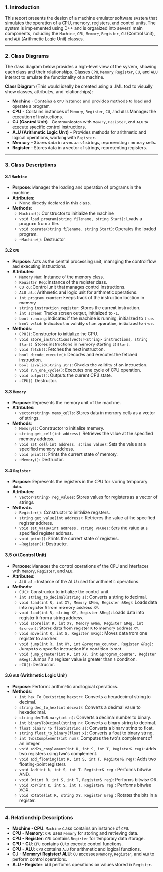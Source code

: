 
### 1. Introduction

This report presents the design of a machine emulator software system that simulates the operation of a CPU, memory, registers, and control units. The system is implemented using C++ and is organized into several main components, including the `Machine`, `CPU`, `Memory`, `Register`, `CU` (Control Unit), and `ALU` (Arithmetic Logic Unit) classes.

---

### 2. Class Diagrams

The class diagram below provides a high-level view of the system, showing each class and their relationships. Classes `CPU`, `Memory`, `Register`, `CU`, and `ALU` interact to emulate the functionality of a machine.

**Class Diagram** (This would ideally be created using a UML tool to visually show classes, attributes, and relationships):

- **Machine** - Contains a `CPU` instance and provides methods to load and operate a program.
- **CPU** - Contains instances of `Memory`, `Register`, `CU`, and `ALU`. Manages the execution of instructions.
- **CU (Control Unit)** - Communicates with `Memory`, `Register`, and `ALU` to execute specific control instructions.
- **ALU (Arithmetic Logic Unit)** - Provides methods for arithmetic and logical operations, working with `Register`.
- **Memory** - Stores data in a vector of strings, representing memory cells.
- **Register** - Stores data in a vector of strings, representing registers.

---

### 3. Class Descriptions

#### 3.1 `Machine`
- **Purpose**: Manages the loading and operation of programs in the machine.
- **Attributes**:
  - None directly declared in this class.
- **Methods**:
  - `Machine()`: Constructor to initialize the machine.
  - `void load_program(string filename, string Start)`: Loads a program from a file.
  - `void operate(string filename, string Start)`: Operates the loaded program.
  - `~Machine()`: Destructor.

#### 3.2 `CPU`
- **Purpose**: Acts as the central processing unit, managing the control flow and executing instructions.
- **Attributes**:
  - `Memory Mem`: Instance of the memory class.
  - `Register Reg`: Instance of the register class.
  - `CU cu`: Control unit that manages control instructions.
  - `ALU alu`: Arithmetic and logic unit for arithmetic operations.
  - `int program_counter`: Keeps track of the instruction location in memory.
  - `string instruction_register`: Stores the current instruction.
  - `int screen`: Tracks screen output, initialized to `-1`.
  - `bool running`: Indicates if the machine is running, initialized to `true`.
  - `bool valid`: Indicates the validity of an operation, initialized to `true`.
- **Methods**:
  - `CPU()`: Constructor to initialize the CPU.
  - `void store_instructions(vector<string> instructions, string Start)`: Stores instructions in memory starting at `Start`.
  - `void fetch()`: Fetches the next instruction.
  - `bool decode_execute()`: Decodes and executes the fetched instruction.
  - `bool isvalid(string str)`: Checks the validity of an instruction.
  - `void run_one_cycle()`: Executes one cycle of CPU operation.
  - `void output()`: Outputs the current CPU state.
  - `~CPU()`: Destructor.

#### 3.3 `Memory`
- **Purpose**: Represents the memory unit of the machine.
- **Attributes**:
  - `vector<string> memo_cells`: Stores data in memory cells as a vector of strings.
- **Methods**:
  - `Memory()`: Constructor to initialize memory.
  - `string get_cell(int address)`: Retrieves the value at the specified memory address.
  - `void set_cell(int address, string value)`: Sets the value at a specified memory address.
  - `void print()`: Prints the current state of memory.
  - `~Memory()`: Destructor.

#### 3.4 `Register`
- **Purpose**: Represents the registers in the CPU for storing temporary data.
- **Attributes**:
  - `vector<string> reg_values`: Stores values for registers as a vector of strings.
- **Methods**:
  - `Register()`: Constructor to initialize registers.
  - `string get_value(int address)`: Retrieves the value at the specified register address.
  - `void set_value(int address, string value)`: Sets the value at a specified register address.
  - `void print()`: Prints the current state of registers.
  - `~Register()`: Destructor.

#### 3.5 `CU` (Control Unit)
- **Purpose**: Manages the control operations of the CPU and interfaces with `Memory`, `Register`, and `ALU`.
- **Attributes**:
  - `ALU alu`: Instance of the ALU used for arithmetic operations.
- **Methods**:
  - `CU()`: Constructor to initialize the control unit.
  - `int string_to_decimal(string s)`: Converts a string to decimal.
  - `void load(int R, int XY, Memory &Mem, Register &Reg)`: Loads data into register `R` from memory address `XY`.
  - `void load(int R, string XY, Register &Reg)`: Loads data into register `R` from a string address.
  - `void store(int R, int XY, Memory &Mem, Register &Reg, int &screen)`: Stores data from register `R` to memory address `XY`.
  - `void move(int R, int S, Register &Reg)`: Moves data from one register to another.
  - `void jump(int R, int XY, int &program_counter, Register &Reg)`: Jumps to a specific instruction if a condition is met.
  - `void jump_greater(int R, int XY, int &program_counter, Register &Reg)`: Jumps if a register value is greater than a condition.
  - `~CU()`: Destructor.

#### 3.6 `ALU` (Arithmetic Logic Unit)
- **Purpose**: Performs arithmetic and logical operations.
- **Methods**:
  - `int hex_To_Dec(string hexstr)`: Converts a hexadecimal string to decimal.
  - `string dec_to_hex(int decval)`: Converts a decimal value to hexadecimal.
  - `string decToBinary(int n)`: Converts a decimal number to binary.
  - `int binaryToDecimal(string n)`: Converts a binary string to decimal.
  - `float binary_to_float(string s)`: Converts a binary string to float.
  - `string float_to_binary(float x)`: Converts a float to binary string.
  - `int twosComplement(int num)`: Computes the two's complement of an integer.
  - `void add2s_complement(int R, int S, int T, Register& reg)`: Adds two registers using two's complement.
  - `void add_floating(int R, int S, int T, Register& reg)`: Adds two floating-point registers.
  - `void And(int R, int S, int T, Register& reg)`: Performs bitwise AND.
  - `void Or(int R, int S, int T, Register& reg)`: Performs bitwise OR.
  - `void Xor(int R, int S, int T, Register& reg)`: Performs bitwise XOR.
  - `void Rotate(int R, string XY, Register &reg)`: Rotates the bits in a register.

---

### 4. Relationship Descriptions

- **Machine - CPU**: `Machine` class contains an instance of `CPU`.
- **CPU - Memory**: `CPU` uses `Memory` for storing and retrieving data.
- **CPU - Register**: `CPU` contains `Register` for temporary data storage.
- **CPU - CU**: `CPU` contains `CU` to execute control functions.
- **CPU - ALU**: `CPU` contains `ALU` for arithmetic and logical functions.
- **CU - Memory/ Register/ ALU**: `CU` accesses `Memory`, `Register`, and `ALU` to perform control operations.
- **ALU - Register**: `ALU` performs operations on values stored in `Register`.
